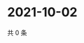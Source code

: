 # 2021-10-02

共 0 条

<!-- BEGIN -->
<!-- 最后更新时间 Sat Oct 02 2021 00:29:22 GMT+0800 (China Standard Time) -->

<!-- END -->
